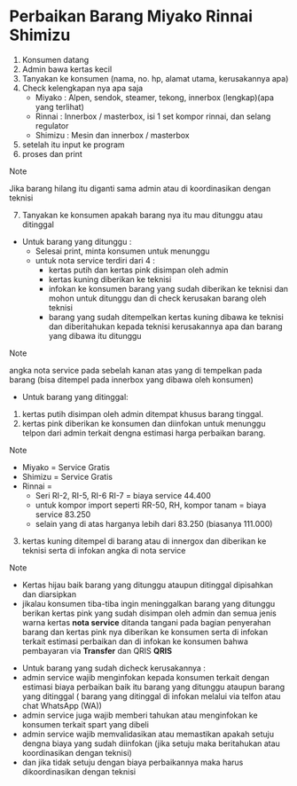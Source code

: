# Perbaikan Barang Miyako Rinnai Shimizu
1. Konsumen datang
2. Admin bawa kertas kecil
3. Tanyakan ke konsumen (nama, no. hp, alamat utama, kerusakannya apa)
4. Check kelengkapan nya apa saja 
   * Miyako : Alpen, sendok, steamer, tekong, innerbox (lengkap)(apa yang terlihat)
   * Rinnai : Innerbox / masterbox, isi 1 set kompor rinnai, dan selang regulator
   * Shimizu : Mesin dan innerbox / masterbox
5. setelah itu input ke program
6. proses dan print

> [!NOTE]
> Jika barang hilang itu diganti sama admin atau di koordinasikan dengan teknisi

7. Tanyakan ke konsumen apakah barang nya itu mau ditunggu atau ditinggal
* Untuk barang yang ditunggu :
  * Selesai print, minta konsumen untuk menunggu
  * untuk nota service terdiri dari 4 :
    * kertas putih dan kertas pink disimpan oleh admin
    * kertas kuning diberikan ke teknisi 
    * infokan ke konsumen barang yang sudah diberikan ke teknisi dan mohon untuk ditunggu dan di check kerusakan barang oleh teknisi
    * barang yang sudah ditempelkan kertas kuning dibawa ke teknisi dan diberitahukan kepada teknisi kerusakannya apa dan barang yang dibawa itu ditunggu

> [!NOTE]
> angka nota service pada sebelah kanan atas yang di tempelkan pada barang (bisa ditempel pada innerbox yang dibawa oleh konsumen)

* Untuk barang yang ditinggal:
 1. kertas putih disimpan oleh admin ditempat khusus barang tinggal.
 2. kertas pink diberikan ke konsumen dan diinfokan untuk menunggu telpon dari admin terkait dengna estimasi harga perbaikan barang.

> [!NOTE]
> * Miyako = Service Gratis
> * Shimizu = Service Gratis
> * Rinnai = 
>   * Seri RI-2, RI-5, RI-6 RI-7 = biaya service 44.400
>   * untuk kompor import seperti RR-50, RH, kompor tanam = biaya service 83.250
>   * selain yang di atas harganya lebih dari 83.250 (biasanya 111.000)

 3. kertas kuning ditempel di barang atau di innergox dan diberikan ke teknisi serta di infokan angka di nota service

> [!NOTE]
> * Kertas hijau baik barang yang ditunggu ataupun ditinggal dipisahkan dan diarsipkan
> * jikalau konsumen tiba-tiba ingin meninggalkan barang yang ditunggu berikan kertas pink yang sudah disimpan oleh admin dan semua jenis warna kertas **nota service** ditanda tangani pada bagian penyerahan barang dan kertas pink nya diberikan ke konsumen serta di infokan terkait estimasi perbaikan dan di infokan ke konsumen bahwa pembayaran via **Transfer** dan QRIS **QRIS**

 * Untuk barang yang sudah dicheck kerusakannya :
  * admin service wajib menginfokan kepada konsumen terkait dengan estimasi biaya perbaikan baik itu barang yang ditunggu ataupun barang yang ditinggal ( barang yang ditinggal di infokan melalui via telfon atau chat WhatsApp (WA))
  * admin service juga wajib memberi tahukan atau menginfokan ke konsumen terkait spart yang dibeli
  * admin service wajib memvalidasikan atau memastikan apakah setuju dengna biaya yang sudah diinfokan (jika setuju maka beritahukan atau koordinasikan dengan teknisi) 
  * dan jika tidak setuju dengan biaya perbaikannya maka harus dikoordinasikan dengan teknisi
